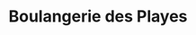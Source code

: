 ---
title: "Boulangerie des Playes"
url: /six-fours-les-plages/boulangerie-des-playes/
shop: Bäckerei
---